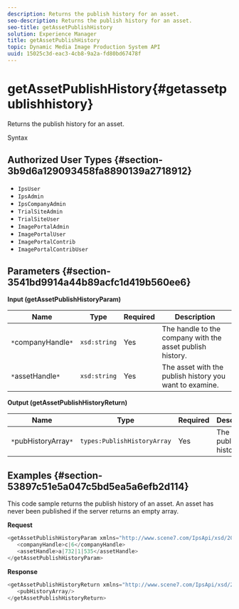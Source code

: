 ```yaml
---
description: Returns the publish history for an asset.
seo-description: Returns the publish history for an asset.
seo-title: getAssetPublishHistory
solution: Experience Manager
title: getAssetPublishHistory
topic: Dynamic Media Image Production System API
uuid: 15025c3d-eac3-4cb8-9a2a-fd80bd67478f
---
```


# getAssetPublishHistory{#getassetpublishhistory}

Returns the publish history for an asset.

 Syntax 

## Authorized User Types {#section-3b9d6a129093458fa8890139a2718912}

* `IpsUser` 
* `IpsAdmin` 
* `IpsCompanyAdmin` 
* `TrialSiteAdmin` 
* `TrialSiteUser` 
* `ImagePortalAdmin` 
* `ImagePortalUser` 
* `ImagePortalContrib` 
* `ImagePortalContribUser`

## Parameters {#section-3541bd9914a44b89acfc1d419b560ee6}

**Input (getAssetPublishHistoryParam)** 

|  Name  | Type  | Required  | Description  |
|---|---|---|---|
|  `*`companyHandle`*`  | `xsd:string`  | Yes  | The handle to the company with the asset publish history.  |
|  `*`assetHandle`*`  | `xsd:string`  | Yes  | The asset with the publish history you want to examine.  |

**Output (getAssetPublishHistoryReturn)** 

|  Name  | Type  | Required  | Description  |
|---|---|---|---|
|  `*`pubHistoryArray`*`  | `types:PublishHistoryArray`  | Yes  | The asset's publish history.  |

## Examples {#section-53897c51e5a047c5bd5ea5a6efb2d114}

This code sample returns the publish history of an asset. An asset has never been published if the server returns an empty array.

**Request** 

```java
<getAssetPublishHistoryParam xmlns="http://www.scene7.com/IpsApi/xsd/2008-01-15">
   <companyHandle>c|6</companyHandle>
   <assetHandle>a|732|1|535</assetHandle>
</getAssetPublishHistoryParam>
```

**Response** 

```java
<getAssetPublishHistoryReturn xmlns="http://www.scene7.com/IpsApi/xsd/2008-01-15">
   <pubHistoryArray/>
</getAssetPublishHistoryReturn>
```

